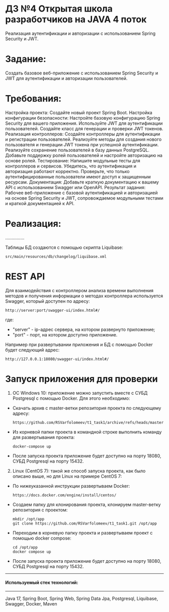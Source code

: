 # ДЗ №4 Открытая школа разработчиков на JAVA 4 поток
Реализация аутентификации и авторизации с использованием Spring Security и JWT.

# Задание:
Создать базовое веб-приложение с использованием Spring Security и JWT для аутентификации и авторизации пользователей.

# Требования:
Настройка проекта:
Создайте новый проект Spring Boot.
Настройка конфигурации безопасности:
Настройте базовую конфигурацию Spring Security для вашего приложения.
Используйте JWT для аутентификации пользователей.
Создайте класс для генерации и проверки JWT токенов.
Реализация контроллеров:
Создайте контроллеры для аутентификации и регистрации пользователей.
Реализуйте методы для создания нового пользователя и генерации JWT токена при успешной аутентификации.
Реализуйте сохранение пользователей в базу данных PostgreSQL.
Добавьте поддержку ролей пользователей и настройте авторизацию на основе ролей.
Тестирование:
Напишите модульные тесты для контроллеров и сервисов.
Убедитесь, что аутентификация и авторизация работают корректно.
Проверьте, что только аутентифицированные пользователи имеют доступ к защищенным ресурсам.
Документация:
Добавьте краткую документацию к вашему API с использованием Swagger или OpenAPI.
Результат задания: Рабочее веб-приложение с базовой аутентификацией и авторизацией на основе Spring Security и JWT, сопровождаемое модульными тестами и краткой документацией к API.

# Реализация:
...............


Таблицы БД создаются с помощью скрипта Liquibase:
   ```
   src/main/resources/db/changelog/liquibase.xml
   ```

# REST API
Для взаимодействия с контроллером анализа времени выполнения методов и получения информации о методах контроллера используется Swagger, который доступен по адресу:
   ```
   http://server:port/swagger-ui/index.html#/
   ```
где:
- "server" - ip-адрес сервера, на котором развернуто приложение;
- "port" - порт, на котором доступно приложение.

Например при развертывании приложения и БД с помощью Docker будет следующий адрес:
   ```
   http://127.0.0.1:18080/swagger-ui/index.html#/
   ```

# Запуск приложения для проверки
1. ОС Windows 10: приложение можно запустить вместе с СУБД Postgresql с помощью Docker. Для этого необходимо:
- Скачать архив с master-ветки репозитория проекта по следующему адресу:
   ```
   https://github.com/RSVarfolomeev/t1_task1/archive/refs/heads/master.zip
   ```
- Из корневой папки проекта в командной строке выполнить команду для развертывания проекта:
   ```
   docker-compose up
   ```
- После запуска проекта приложение будет доступно на порту 18080, СУБД Postgresql на порту 15432.

2. Linux (CentOS 7): такой же способ запуска проекта, как было описано выше, но для Linux на примере CentOS 7:
- По нижеуказанной инструкции развертываем Docker:
   ```
   https://docs.docker.com/engine/install/centos/
   ```
- Создаем папку для клонирования проекта, клонируем master-ветку репозитория с проектом:
   ```
   mkdir /opt/app
   git clone https://github.com/RSVarfolomeev/t1_task1.git /opt/app
   ```
- Переходим в корневую папку проекта и развертываем проект с помощью docker compose:
   ```
   cd /opt/app
   docker compose up
   ```
- После запуска проекта приложение будет доступно на порту 18080, СУБД Postgresql на порту 15432.

---
#### Используемый стек технологий:

---

Java 17, Spring Boot, Spring Web, Spring Data Jpa, Postgresql, Liquibase, Swagger, Docker, Maven
